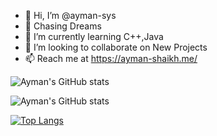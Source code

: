 - 👋 Hi, I’m @ayman-sys
- 👀 Chasing Dreams
- 🌱 I’m currently learning C++,Java
- 💞️ I’m looking to collaborate on New Projects
- 📫 Reach me at https://ayman-shaikh.me/

![Ayman's GitHub stats](https://github-readme-stats.vercel.app/api?username=ayman-sys&count_private=true)


![Ayman's GitHub stats](https://github-readme-stats.vercel.app/api?username=ayman-sys&show_icons=true&theme=radical)



[![Top Langs](https://github-readme-stats.vercel.app/api/top-langs/?username=ayman-sys&layout=compact)](https://github.com/anuraghazra/github-readme-stats)

<!---
ayman-sys/ayman-sys is a ✨ special ✨ repository because its `README.md` (this file) appears on your GitHub profile.
You can click the Preview link to take a look at your changes.
--->
